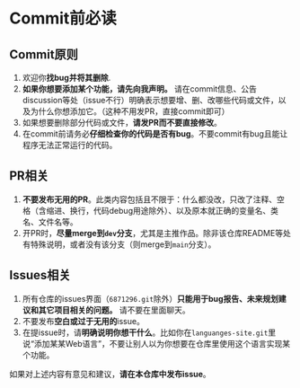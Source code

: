 # Commit前必读

## Commit原则

1. 欢迎你**找bug并将其删除**.
2. **如果你想要添加某个功能，请先向我声明。** 请在commit信息、公告discussion等处（issue不行）明确表示想要增、删、改哪些代码或文件，以及为什么你想添加它。（这种不用发PR，直接commit即可）
3. 如果想要删除部分代码或文件，**请发PR而不要直接修改**。
4. 在commit前请务必**仔细检查你的代码是否有bug**。不要commit有bug且能让程序无法正常运行的代码。

## PR相关

1. **不要发布无用的PR**。此类内容包括且不限于：什么都没改，只改了注释、空格（含缩进、换行，代码debug用途除外）、以及原本就正确的变量名、类名、文件名等。
2. 开PR时，**尽量merge到`dev`分支**，尤其是主推作品。除非该仓库README等处有特殊说明，或者没有该分支（则merge到`main`分支）。

## Issues相关

1. 所有仓库的issues界面（`6871296.git`除外）**只能用于bug报告、未来规划建议和其它项目相关的问题。** 请不要在里面聊天。
2. 不要发布**空白或过于无用的**issue。
3. 在提issue时，请**明确说明你想干什么**。比如你在`languanges-site.git`里说“添加某某Web语言”，不要让别人以为你想要在仓库里使用这个语言实现某个功能。

如果对上述内容有意见和建议，**请在本仓库中发布issue**。